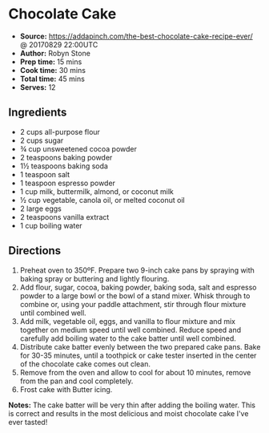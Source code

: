 # Chocolate Cake
 * **Source:** https://addapinch.com/the-best-chocolate-cake-recipe-ever/ @ 20170829 22:00UTC
 * **Author:** Robyn Stone
 * **Prep time:** 15 mins
 * **Cook time:** 30 mins
 * **Total time:** 45 mins
 * **Serves:** 12

## Ingredients
 * 2 cups all-purpose flour
 * 2 cups sugar
 * ¾ cup unsweetened cocoa powder
 * 2 teaspoons baking powder
 * 1½ teaspoons baking soda
 * 1 teaspoon salt
 * 1 teaspoon espresso powder
 * 1 cup milk, buttermilk, almond, or coconut milk
 * ½ cup vegetable, canola oil, or melted coconut oil
 * 2 large eggs
 * 2 teaspoons vanilla extract
 * 1 cup boiling water

## Directions
1. Preheat oven to 350ºF. Prepare two 9-inch cake pans by spraying with baking spray or buttering and lightly flouring.
2. Add flour, sugar, cocoa, baking powder, baking soda, salt and espresso powder to a large bowl or the bowl of a stand mixer. Whisk through to combine or, using your paddle attachment, stir through flour mixture until combined well.
3. Add milk, vegetable oil, eggs, and vanilla to flour mixture and mix together on medium speed until well combined. Reduce speed and carefully add boiling water to the cake batter until well combined.
4. Distribute cake batter evenly between the two prepared cake pans. Bake for 30-35 minutes, until a toothpick or cake tester inserted in the center of the chocolate cake comes out clean.
5. Remove from the oven and allow to cool for about 10 minutes, remove from the pan and cool completely.
6. Frost cake with Butter icing.

**Notes:** The cake batter will be very thin after adding the boiling water. This is correct and results in the most delicious and moist chocolate cake I've ever tasted!
